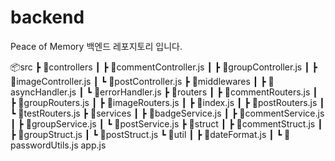 # backend

Peace of Memory 백엔드 레포지토리 입니다.

📦src
 ┣ 📂controllers
 ┃ ┣ 📜commentController.js
 ┃ ┣ 📜groupController.js
 ┃ ┣ 📜imageController.js
 ┃ ┗ 📜postController.js
 ┣ 📂middlewares
 ┃ ┣ 📜asyncHandler.js
 ┃ ┗ 📜errorHandler.js
 ┣ 📂routers
 ┃ ┣ 📜commentRouters.js
 ┃ ┣ 📜groupRouters.js
 ┃ ┣ 📜imageRouters.js
 ┃ ┣ 📜index.js
 ┃ ┣ 📜postRouters.js
 ┃ ┗ 📜testRouters.js
 ┣ 📂services
 ┃ ┣ 📜badgeService.js
 ┃ ┣ 📜commentService.js
 ┃ ┣ 📜groupService.js
 ┃ ┗ 📜postService.js
 ┣ 📂struct
 ┃ ┣ 📜commentStruct.js
 ┃ ┣ 📜groupStruct.js
 ┃ ┗ 📜postStruct.js
 ┗ 📂util
 ┃ ┣ 📜dateFormat.js
 ┃ ┗ 📜passwordUtils.js
 app.js